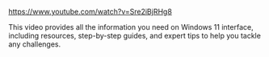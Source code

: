 https://www.youtube.com/watch?v=Sre2iBjRHg8

This video provides all the information you need on Windows 11 interface, including resources, step-by-step guides, and expert tips to help you tackle any challenges.
